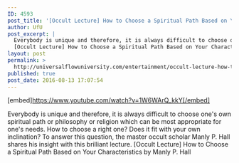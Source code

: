 ```yaml
---
ID: 4593
post_title: '[Occult Lecture] How to Choose a Spiritual Path Based on Your Characteristics'
author: UfU
post_excerpt: |
  Everybody is unique and therefore, it is always difficult to choose one's own spiritual path or philosophy or religion which can be most appropriate for one's needs. How to choose a right one? Does it fit with your own inclination? To answer this question, the master occult scholar Manly P. Hall shares his insight with this brilliant lecture.
  [Occult Lecture] How to Choose a Spiritual Path Based on Your Characteristics by Manly P. Hall
layout: post
permalink: >
  http://universalflowuniversity.com/entertainment/occult-lecture-how-to-choose-a-spiritual-path-based-on-your-characteristics/
published: true
post_date: 2016-08-13 17:07:54
---
```

[embed]https://www.youtube.com/watch?v=1W6WArQ_kkY[/embed]<br>
<p>Everybody is unique and therefore, it is always difficult to choose one's own spiritual path or philosophy or religion which can be most appropriate for one's needs. How to choose a right one? Does it fit with your own inclination? To answer this question, the master occult scholar Manly P. Hall shares his insight with this brilliant lecture. 
[Occult Lecture] How to Choose a Spiritual Path Based on Your Characteristics by Manly P. Hall</p>
